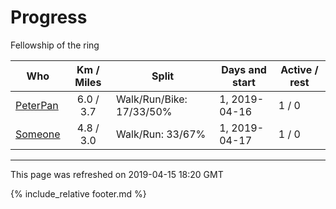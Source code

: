 
# Progress

Fellowship of the ring

| Who | Km / Miles | Split | Days and start | Active / rest |
| --- | :---: | --- | --- | --- |
| [PeterPan](users/PeterPan.md) | 6.0 / 3.7 | Walk/Run/Bike: 17/33/50% | 1, 2019-04-16 | 1 / 0 |
| [Someone](users/Someone.md) | 4.8 / 3.0 | Walk/Run: 33/67% | 1, 2019-04-17 | 1 / 0 |

---
This page was refreshed on 2019-04-15 18:20 GMT

{% include_relative footer.md %}
